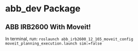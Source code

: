 # abb_dev Package

## ABB IRB2600 With Moveit!
In terminal, run: `roslaunch abb_irb2600_12_165_moveit_config moveit_planning_execution.launch sim:=false`